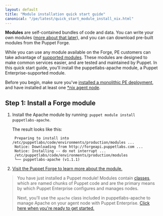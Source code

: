 ```yaml
---
layout: default
title: "Module installation quick start guide"
canonical: "/pe/latest/quick_start_module_install_nix.html"
---
```


**Modules** are self-contained bundles of code and data. You can write your own modules ([more about that later](./quick_writing_nix.html)), and you can can download pre-built modules from the Puppet Forge. 

While you can use any module available on the Forge, PE customers can take advantage of [supported modules](http://forge.puppetlabs.com/supported). These modules are designed to make common services easier, and are tested and maintained by Puppet. In this quick start guide, you'll install the puppetlabs-apache module, a Puppet Enterprise-supported module. 

Before you begin, make sure you've [installed a monolithic PE deployment](./quick_start_install_mono.html), and have installed at least one [*nix agent node](./quick_start_install_agents_nix.html).

## Step 1: Install a Forge module

1. Install the Apache module by running: `puppet module install puppetlabs-apache`. 

   The result looks like this:

        Preparing to install into /etc/puppetlabs/code/environments/production/modules ...
        Notice: Downloading from http://forgeapi.puppetlabs.com ...
        Notice: Installing -- do not interrupt ...
        /etc/puppetlabs/code/environments/production/modules
        └── puppetlabs-apache (v1.1.1)

2. [Visit the Puppet Forge to learn more about the module.](http://forge.puppetlabs.com/puppetlabs/apache)

> You have just installed a Puppet module! Modules contain [classes]({{puppet}}/lang_classes.html), which are named chunks of Puppet code and are the primary means by which Puppet Enterprise configures and manages nodes. 
> 
> Next, you'll use the `apache` class included in puppetlabs-apache to manage Apache on your agent node with Puppet Enterprise. [Click here when you're ready to get started.](./quick_start_adding_class_nix.html)  










